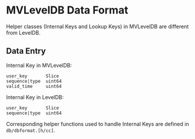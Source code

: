MVLevelDB Data Format
=====================

Helper classes (Internal Keys and Lookup Keys) in MVLevelDB are different from LevelDB.

Data Entry
----------

Internal Key in MVLevelDB:

    user_key       Slice
    sequence|type  uint64
    valid_time     uint64

Internal Key in LevelDB:

    user_key       Slice
    sequence|type  uint64

Corresponding helper functions used to handle Internal Keys are defined in `db/dbformat.[h/cc]`.
